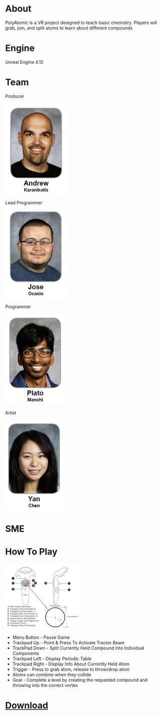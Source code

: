 # About
PolyAtomic is a VR project designed to teach basic chemistry. Players will grab, join, and split atoms to learn about different compounds

# Engine
Unreal Engine 4.12

# Team

   Producer
   
   ![Andrew](/Resources/Andrew.PNG?raw=true) 
   
   Lead Programmer
   
   ![Jose](/Resources/Jose.PNG?raw=true) 
   
   Programmer
   
   ![Plato](/Resources/Plato.PNG?raw=true) 
   
   Artist
   
   ![Yan](/Resources/Yan.PNG?raw=true)
    
# SME

# How To Play
![Controller](/Resources/Controller.png?raw=true)

* Menu Button - Pause Game
* Trackpad Up - Point & Press To Activate Tractor Beam
* TrackPad Down - Split Currently Held Compound Into Individual Components
* Trackpad Left - Display Periodic Table
* Trackpad Right - Display Info About Currently Held Atom
* Trigger - Press to grab atom, release to throw/drop atom
* Atoms can combine when they collide
* Goal - Complete a level by creating the requested compound and throwing into the correct vortex

# [Download](\\FIEA-RENDWORK1\gamelab16\PolyAtomic\index_files\Executable)
